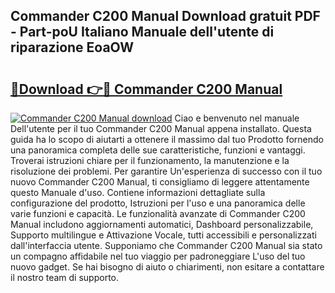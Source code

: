 ## Commander C200 Manual Download gratuit PDF - Part-poU Italiano Manuale dell'utente di riparazione EoaOW

# <h2><a href="http://dfdxyiz.blite.top/?on=Commander+C200+Manual">🔗Download 👉🔴 Commander C200 Manual</a></h2>

[![Commander C200 Manual download](https://i.imgur.com/lujVjoI.png)](http://dfdxyiz.blite.top/?on=Commander+C200+Manual)
Ciao e benvenuto nel manuale Dell'utente per il tuo Commander C200 Manual appena installato. Questa guida ha lo scopo di aiutarti a ottenere il massimo dal tuo Prodotto fornendo una panoramica completa delle sue caratteristiche, funzioni e vantaggi. Troverai istruzioni chiare per il funzionamento, la manutenzione e la risoluzione dei problemi. Per garantire Un'esperienza di successo con il tuo nuovo Commander C200 Manual, ti consigliamo di leggere attentamente questo Manuale d'uso. Contiene informazioni dettagliate sulla configurazione del prodotto, Istruzioni per l'uso e una panoramica delle varie funzioni e capacità. Le funzionalità avanzate di Commander C200 Manual includono aggiornamenti automatici, Dashboard personalizzabile, Supporto multilingue e Attivazione Vocale, tutti accessibili e personalizzati dall'interfaccia utente. Supponiamo che Commander C200 Manual sia stato un compagno affidabile nel tuo viaggio per padroneggiare L'uso del tuo nuovo gadget. Se hai bisogno di aiuto o chiarimenti, non esitare a contattare il nostro team di supporto.
